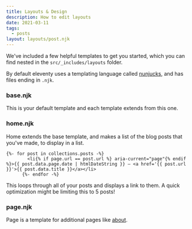 ```yaml
---
title: Layouts & Design
description: How to edit layouts
date: 2021-03-11
tags:
  - posts
layout: layouts/post.njk
---
```


We've included a few helpful templates to get you started, which you can find nested in the `src/_includes/layouts` folder. 

By default eleventy uses a templating language called [nunjucks](https://mozilla.github.io/nunjucks/), and has files ending in `.njk`.

### base.njk

This is your default template and each template extends from this one.

### home.njk

Home extends the base template, and makes a list of the blog posts that you've made, to display in a list.

```
{%- for post in collections.posts -%}
        <li{% if page.url == post.url %} aria-current="page"{% endif %}>{{ post.data.page.date | htmlDateString }} — <a href='{{ post.url }}'>{{ post.data.title }}</a></li>
      {%- endfor -%}
```

This loops through all of your posts and displays a link to them. A quick optimization might be limiting this to 5 posts!

### page.njk

Page is a template for additional pages like [about](/about). 